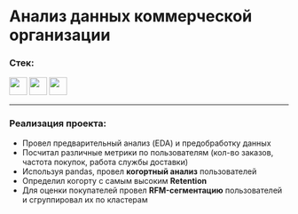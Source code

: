 <h1>Анализ данных коммерческой организации</h1>

<h3 class="heading-element" dir="auto">Стек:</h3>
<div id="badges">
  <img src="https://img.shields.io/badge/python-white?style=for-the-badge&logo=python" height="32"/>
  <img src="https://img.shields.io/badge/pandas-white?logo=pandas&logoColor=blue&style=for-the-badge" height="32"/>
  <img src="https://img.shields.io/badge/numpy-white?logo=numpy&logoColor=blue&style=for-the-badge" height="32"/>

</div>

<hr>
<h3>Реализация проекта:</h3>
<ul>
<li>Провел предварительный анализ (EDA) и предобработку данных</li>
<li>Посчитал различные метрики по пользователям (кол-во заказов, частота покупок, работа службы доставки)</li>
<li>Используя pandas, провел <strong>когортный анализ</strong> пользователей</li>
<li>Определил когорту с самым высоким <strong>Retention</strong></li>
<li>Для оценки покупателей провел <strong>RFM-сегментацию</strong> пользователей и сгруппировал их по кластерам</li>

 </ul>

